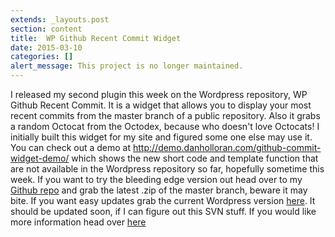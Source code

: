 ```yaml
---
extends: _layouts.post
section: content
title:  WP Github Recent Commit Widget
date: 2015-03-10
categories: []
alert_message: This project is no longer maintained.
---
```


I released my second plugin this week on the Wordpress repository, WP Github Recent Commit. It is a widget that allows you to display your most recent commits from the master branch of a public repository. Also it grabs a random Octocat from the Octodex, because who doesn't love Octocats! I initially built this widget for my site and figured some one else may use it. You can check out a demo at http://demo.danholloran.com/github-commit-widget-demo/ which shows the new short code and template function that are not available in the Wordpress repository so far, hopefully sometime this week. If you want to try the bleeding edge version out head over to my [Github repo](https://github.com/DHolloran/wp-github-recent-commit) and grab the latest .zip of the master branch, beware it may bite. If you want easy updates grab the current Wordpress version [here](http://wordpress.org/extend/plugins/wp-github-recent-commit/). It should be updated soon, if I can figure out this SVN stuff. If you would like more information head over [here](http://dholloran.github.com/wp-github-recent-commit)
